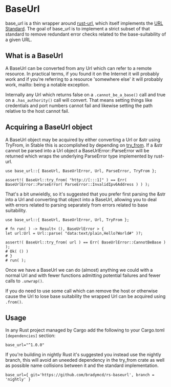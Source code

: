 # BaseUrl

base_url is a thin wrapper around [rust-url](https://github.com/servo/rust-url), which itself
implements the [URL Standard](https://url.spec.whatwg.org/). The goal of base_url is to implement
a strict subset of that standard to remove redundant error checks related to the base-suitability of a
given URL.

## What is a BaseUrl

A BaseUrl can be converted from any Url which can refer to a remote resource. In practical terms, if 
you found it on the Internet it will probably work and if you're referring to a resource 'somewhere 
else' it will probably work, mailto: being a notable exception. 

Internally any Url which returns false on a ```.cannot_be_a_base()``` call and true on a 
```.has_authority()``` call will convert. That means setting things like credentials and port numbers
cannot fail and likewise setting the path relative to the host cannot fail.

## Acquiring a BaseUrl object

A BaseUrl object may be acquired by either converting a Url or &str using TryFrom, in Stable this is
accomplished by depending on [try_from](https://crates.io/crates/try_from). If a &str cannot be parsed
into a Url object a BaseUrlError::ParseError will be returned which wraps the underlying ParseError 
type implemented by rust-url.

```
use base_url::{ BaseUrl, BaseUrlError, Url, ParseError, TryFrom };

assert!( BaseUrl::try_from( "http://[:::1]" ) == Err( BaseUrlError::ParseError( ParseError::InvalidIpv6Address ) ) );
```

That's a bit unwieldly, so it's suggested that you prefer first parsing the &str into a Url and
converting that object into a BaseUrl, allowing you to deal with errors related to parsing separately
from errors related to base suitability.

```
use base_url::{ BaseUrl, BaseUrlError, Url, TryFrom };

# fn run( ) -> Result< (), BaseUrlError > {
let url:Url = Url::parse( "data:text/plain,Hello?World#" )?;

assert!( BaseUrl::try_from( url ) == Err( BaseUrlError::CannotBeBase ) );
# Ok( () )
# }
# run( );
```

Once we have a BaseUrl we can do (almost) anything we could with a normal Url and with fewer functions
admitting potential failures and fewer calls to ```.unwrap()```.

If you do need to use some call which can remove the host or otherwise cause the Url to lose base 
suitability the wrapped Url can be acquired using ```.from()```.

## Usage

In any Rust project managed by Cargo add the following to your Cargo.toml ```[dependencies]``` section:
```
base_url="^1.0.0"
```

If you're building in nightly Rust it's suggested you instead use the nightly branch, this will avoid
an uneeded dependency in the try_from crate as well as possible name collisions between it and the 
standard implementation.
```
base_url={ git='https://github.com/bradymcd/rs-baseurl', branch = 'nightly' }
```
